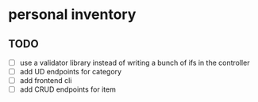 # personal inventory

## TODO

- [ ] use a validator library instead of writing a bunch of ifs in the controller
- [ ] add UD endpoints for category
- [ ] add frontend cli
- [ ] add CRUD endpoints for item
